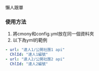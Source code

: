懶人跟單
### 使用方法
1. 將cmony和config.yml放在同一個資料夾
2. 以下為yml的範例
```yaml
- url: "達人1/公開社團1 api"
  ChlId: "達人1編號"
- url: "達人2/公開社團2 api"
  ChlId: "達人2編號"
```